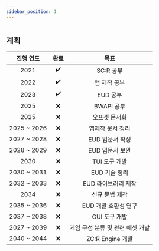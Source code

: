 ```yaml
---
sidebar_position: 1
---
```

# <Glossary id="SC:R"/>
## 계획
|진행 연도|완료|목표|
|:-:|:-:|:-:
2021|:heavy_check_mark:|SC:R 공부
2022|:heavy_check_mark:|맵 제작 공부
2023|:heavy_check_mark:|EUD 공부
2025|:x:|BWAPI 공부
2025|:x:|오프셋 문서화
2025 ~ 2026|:x:|맵제작 문서 정리
2027 ~ 2028|:x:|EUD 입문서 작성
2028 ~ 2029|:x:|EUD 입문서 보완
2030|:x:|TUI 도구 개발
2030 ~ 2031|:x:|EUD 기술 정리
2032 ~ 2033|:x:|EUD 라이브러리 제작
2034|:x:|신규 문법 제작
2035 ~ 2036|:x:|EUD 개발 호환성 연구
2037 ~ 2038|:x:|GUI 도구 개발
2027 ~ 2039|:x:|게임 구성 분류 및 관련 에셋 개발
2040 ~ 2044|:x:|ZC:R Engine 개발